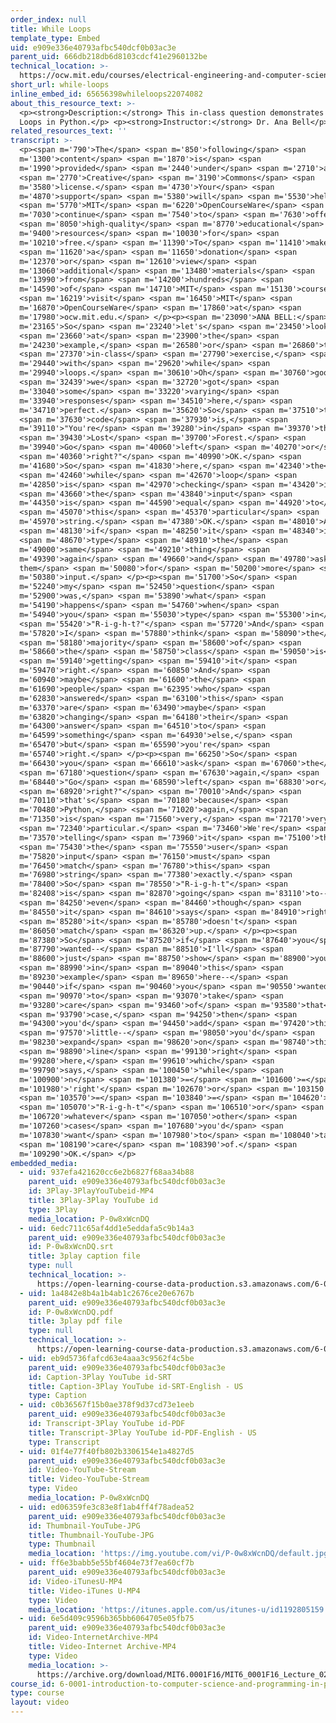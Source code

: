 ```yaml
---
order_index: null
title: While Loops
template_type: Embed
uid: e909e336e40793afbc540dcf0b03ac3e
parent_uid: 666db218db6d8103cdcf41e2960132be
technical_location: >-
  https://ocw.mit.edu/courses/electrical-engineering-and-computer-science/6-0001-introduction-to-computer-science-and-programming-in-python-fall-2016/in-class-questions-and-video-solutions/lecture-2/while-loops
short_url: while-loops
inline_embed_id: 65656398whileloops22074082
about_this_resource_text: >-
  <p><strong>Description:</strong> This in-class question demonstrates While
  Loops in Python.</p> <p><strong>Instructor:</strong> Dr. Ana Bell</p>
related_resources_text: ''
transcript: >-
  <p><span m='790'>The</span> <span m='850'>following</span> <span
  m='1300'>content</span> <span m='1870'>is</span> <span
  m='1990'>provided</span> <span m='2440'>under</span> <span m='2710'>a</span>
  <span m='2770'>Creative</span> <span m='3190'>Commons</span> <span
  m='3580'>license.</span> <span m='4730'>Your</span> <span
  m='4870'>support</span> <span m='5380'>will</span> <span m='5530'>help</span>
  <span m='5770'>MIT</span> <span m='6220'>OpenCourseWare</span> <span
  m='7030'>continue</span> <span m='7540'>to</span> <span m='7630'>offer</span>
  <span m='8050'>high-quality</span> <span m='8770'>educational</span> <span
  m='9400'>resources</span> <span m='10030'>for</span> <span
  m='10210'>free.</span> <span m='11390'>To</span> <span m='11410'>make</span>
  <span m='11620'>a</span> <span m='11650'>donation</span> <span
  m='12370'>or</span> <span m='12610'>view</span> <span
  m='13060'>additional</span> <span m='13480'>materials</span> <span
  m='13990'>from</span> <span m='14200'>hundreds</span> <span
  m='14590'>of</span> <span m='14710'>MIT</span> <span m='15130'>courses,</span>
  <span m='16219'>visit</span> <span m='16450'>MIT</span> <span
  m='16870'>OpenCourseWare</span> <span m='17860'>at</span> <span
  m='17980'>ocw.mit.edu.</span> </p><p><span m='23090'>ANA BELL:</span> <span
  m='23165'>So</span> <span m='23240'>let's</span> <span m='23450'>look</span>
  <span m='23660'>at</span> <span m='23900'>the</span> <span
  m='24230'>example,</span> <span m='26580'>or</span> <span m='26860'>the</span>
  <span m='27370'>in-class</span> <span m='27790'>exercise,</span> <span
  m='29440'>with</span> <span m='29620'>while</span> <span
  m='29940'>loops.</span> <span m='30610'>Oh</span> <span m='30760'>good,</span>
  <span m='32439'>we</span> <span m='32720'>got</span> <span
  m='33040'>some</span> <span m='33220'>varying</span> <span
  m='33940'>responses</span> <span m='34510'>here,</span> <span
  m='34710'>perfect.</span> <span m='35620'>So</span> <span m='37510'>the</span>
  <span m='37630'>code</span> <span m='37930'>is,</span> <span
  m='39110'>"You're</span> <span m='39280'>in</span> <span m='39370'>the</span>
  <span m='39430'>Lost</span> <span m='39700'>Forest.</span> <span
  m='39940'>Go</span> <span m='40060'>left</span> <span m='40270'>or</span>
  <span m='40360'>right?"</span> <span m='40990'>OK.</span> <span
  m='41680'>So</span> <span m='41830'>here,</span> <span m='42340'>the</span>
  <span m='42460'>while</span> <span m='42670'>loop</span> <span
  m='42850'>is</span> <span m='42970'>checking</span> <span m='43420'>if</span>
  <span m='43660'>the</span> <span m='43840'>input</span> <span
  m='44350'>is</span> <span m='44590'>equal</span> <span m='44920'>to</span>
  <span m='45070'>this</span> <span m='45370'>particular</span> <span
  m='45970'>string.</span> <span m='47380'>OK.</span> <span m='48010'>And</span>
  <span m='48130'>if</span> <span m='48250'>it</span> <span m='48340'>is,</span>
  <span m='48670'>type</span> <span m='48910'>the</span> <span
  m='49000'>same</span> <span m='49210'>thing</span> <span
  m='49390'>again</span> <span m='49660'>and</span> <span m='49780'>ask
  them</span> <span m='50080'>for</span> <span m='50200'>more</span> <span
  m='50380'>input.</span> </p><p><span m='51700'>So</span> <span
  m='52240'>my</span> <span m='52450'>question</span> <span
  m='52900'>was,</span> <span m='53890'>what</span> <span
  m='54190'>happens</span> <span m='54760'>when</span> <span
  m='54940'>you</span> <span m='55030'>type</span> <span m='55300'>in</span>
  <span m='55420'>"R-i-g-h-t?"</span> <span m='57720'>And</span> <span
  m='57820'>I</span> <span m='57880'>think</span> <span m='58090'>the</span>
  <span m='58180'>majority</span> <span m='58600'>of</span> <span
  m='58660'>the</span> <span m='58750'>class</span> <span m='59050'>is</span>
  <span m='59140'>getting</span> <span m='59410'>it</span> <span
  m='59470'>right.</span> <span m='60850'>And</span> <span
  m='60940'>maybe</span> <span m='61600'>the</span> <span
  m='61690'>people</span> <span m='62395'>who</span> <span
  m='62830'>answered</span> <span m='63100'>this</span> <span
  m='63370'>are</span> <span m='63490'>maybe</span> <span
  m='63820'>changing</span> <span m='64180'>their</span> <span
  m='64300'>answer</span> <span m='64510'>to</span> <span
  m='64599'>something</span> <span m='64930'>else,</span> <span
  m='65470'>but</span> <span m='65590'>you're</span> <span
  m='65740'>right.</span> </p><p><span m='66250'>So</span> <span
  m='66430'>you</span> <span m='66610'>ask</span> <span m='67060'>the</span>
  <span m='67180'>question</span> <span m='67630'>again,</span> <span
  m='68440'>"Go</span> <span m='68590'>left</span> <span m='68830'>or</span>
  <span m='68920'>right?"</span> <span m='70010'>And</span> <span
  m='70110'>that's</span> <span m='70180'>because</span> <span
  m='70480'>Python,</span> <span m='71020'>again,</span> <span
  m='71350'>is</span> <span m='71560'>very,</span> <span m='72170'>very</span>
  <span m='72340'>particular.</span> <span m='73460'>We're</span> <span
  m='73570'>telling</span> <span m='73960'>it</span> <span m='75100'>that</span>
  <span m='75430'>the</span> <span m='75550'>user</span> <span
  m='75820'>input</span> <span m='76150'>must</span> <span
  m='76450'>match</span> <span m='76780'>this</span> <span
  m='76980'>string</span> <span m='77380'>exactly.</span> <span
  m='78400'>So</span> <span m='78550'>"R-i-g-h-t"</span> <span
  m='82408'>is</span> <span m='82870'>going</span> <span m='83110'>to--</span>
  <span m='84250'>even</span> <span m='84460'>though</span> <span
  m='84550'>it</span> <span m='84610'>says</span> <span m='84910'>right,</span>
  <span m='85280'>it</span> <span m='85780'>doesn't</span> <span
  m='86050'>match</span> <span m='86320'>up.</span> </p><p><span
  m='87380'>So</span> <span m='87520'>if</span> <span m='87640'>you</span> <span
  m='87790'>wanted--</span> <span m='88510'>I'll</span> <span
  m='88600'>just</span> <span m='88750'>show</span> <span m='88900'>you</span>
  <span m='88990'>in</span> <span m='89040'>this</span> <span
  m='89230'>example</span> <span m='89650'>here--</span> <span
  m='90440'>if</span> <span m='90460'>you</span> <span m='90550'>wanted</span>
  <span m='90970'>to</span> <span m='93070'>take</span> <span
  m='93280'>care</span> <span m='93460'>of</span> <span m='93580'>that</span>
  <span m='93790'>case,</span> <span m='94250'>then</span> <span
  m='94300'>you'd</span> <span m='94450'>add</span> <span m='97420'>this</span>
  <span m='97570'>little--</span> <span m='98050'>you'd</span> <span
  m='98230'>expand</span> <span m='98620'>on</span> <span m='98740'>this</span>
  <span m='98890'>line</span> <span m='99130'>right</span> <span
  m='99280'>here,</span> <span m='99610'>which</span> <span
  m='99790'>says,</span> <span m='100450'>"while</span> <span
  m='100900'>n</span> <span m='101380'>=</span> <span m='101600'>=</span> <span
  m='101980'>'right'</span> <span m='102670'>or</span> <span m='103150'>n</span>
  <span m='103570'>=</span> <span m='103840'>=</span> <span m='104620'>to</span>
  <span m='105070'>"R-i-g-h-t"</span> <span m='106510'>or</span> <span
  m='106720'>whatever</span> <span m='107050'>other</span> <span
  m='107260'>cases</span> <span m='107680'>you'd</span> <span
  m='107830'>want</span> <span m='107980'>to</span> <span m='108040'>take</span>
  <span m='108190'>care</span> <span m='108390'>of.</span> <span
  m='109290'>OK.</span> </p>
embedded_media:
  - uid: 937efa421620cc6e2b6827f68aa34b88
    parent_uid: e909e336e40793afbc540dcf0b03ac3e
    id: 3Play-3PlayYouTubeid-MP4
    title: 3Play-3Play YouTube id
    type: 3Play
    media_location: P-0w8xWcnDQ
  - uid: 6edc711c65af4dd1e5eddafa5c9b14a3
    parent_uid: e909e336e40793afbc540dcf0b03ac3e
    id: P-0w8xWcnDQ.srt
    title: 3play caption file
    type: null
    technical_location: >-
      https://open-learning-course-data-production.s3.amazonaws.com/6-0001-introduction-to-computer-science-and-programming-in-python-fall-2016/6edc711c65af4dd1e5eddafa5c9b14a3_P-0w8xWcnDQ.srt
  - uid: 1a4842e8b4a1b4ab1c2676ce20e6767b
    parent_uid: e909e336e40793afbc540dcf0b03ac3e
    id: P-0w8xWcnDQ.pdf
    title: 3play pdf file
    type: null
    technical_location: >-
      https://open-learning-course-data-production.s3.amazonaws.com/6-0001-introduction-to-computer-science-and-programming-in-python-fall-2016/1a4842e8b4a1b4ab1c2676ce20e6767b_P-0w8xWcnDQ.pdf
  - uid: eb9d5736fafcd63e4aaa3c9562f4c5be
    parent_uid: e909e336e40793afbc540dcf0b03ac3e
    id: Caption-3Play YouTube id-SRT
    title: Caption-3Play YouTube id-SRT-English - US
    type: Caption
  - uid: c0b36567f15b0ae378f9d37cd73e1eeb
    parent_uid: e909e336e40793afbc540dcf0b03ac3e
    id: Transcript-3Play YouTube id-PDF
    title: Transcript-3Play YouTube id-PDF-English - US
    type: Transcript
  - uid: 01f4e77f40fb802b3306154e1a4827d5
    parent_uid: e909e336e40793afbc540dcf0b03ac3e
    id: Video-YouTube-Stream
    title: Video-YouTube-Stream
    type: Video
    media_location: P-0w8xWcnDQ
  - uid: ed06359fe3c83e8f1ab4ff4f78adea52
    parent_uid: e909e336e40793afbc540dcf0b03ac3e
    id: Thumbnail-YouTube-JPG
    title: Thumbnail-YouTube-JPG
    type: Thumbnail
    media_location: 'https://img.youtube.com/vi/P-0w8xWcnDQ/default.jpg'
  - uid: ff6e3babb5e55bf4604e73f7ea60cf7b
    parent_uid: e909e336e40793afbc540dcf0b03ac3e
    id: Video-iTunesU-MP4
    title: Video-iTunes U-MP4
    type: Video
    media_location: 'https://itunes.apple.com/us/itunes-u/id1192805159'
  - uid: 6e5d409c9596b365bb6064705e05fb75
    parent_uid: e909e336e40793afbc540dcf0b03ac3e
    id: Video-InternetArchive-MP4
    title: Video-Internet Archive-MP4
    type: Video
    media_location: >-
      https://archive.org/download/MIT6.0001F16/MIT6_0001F16_Lecture_02_exercise_04_300k.mp4
course_id: 6-0001-introduction-to-computer-science-and-programming-in-python-fall-2016
type: course
layout: video
---
```

